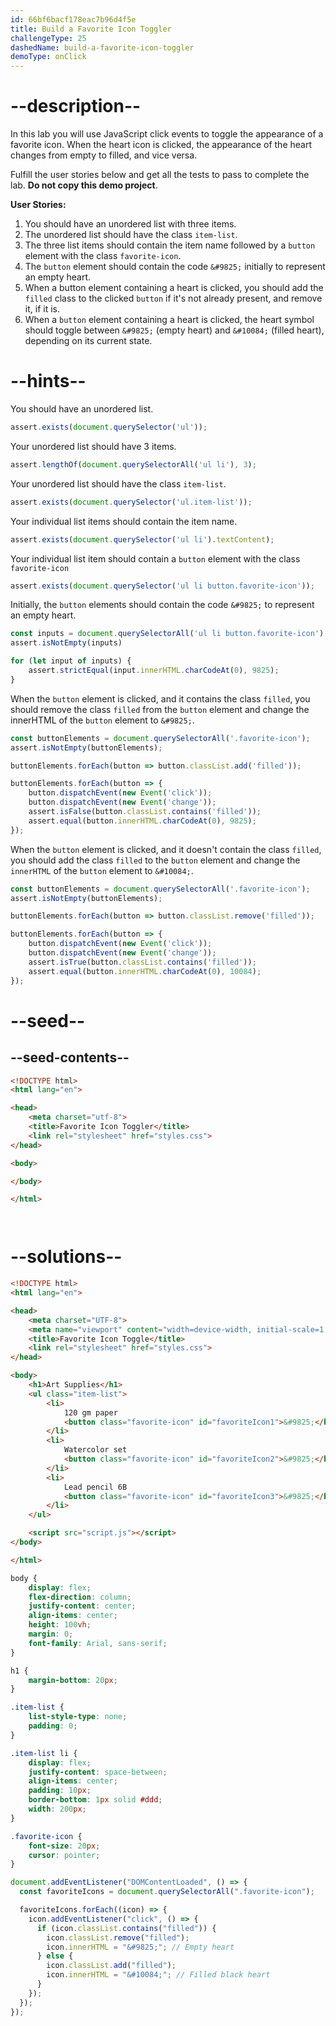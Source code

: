```yaml
---
id: 66bf6bacf178eac7b96d4f5e
title: Build a Favorite Icon Toggler
challengeType: 25
dashedName: build-a-favorite-icon-toggler
demoType: onClick
---
```


# --description--

In this lab you will use JavaScript click events to toggle the appearance of a favorite icon. When the heart icon is clicked, the appearance of the heart changes from empty to filled, and vice versa.

Fulfill the user stories below and get all the tests to pass to complete the lab. **Do not copy this demo project**.

**User Stories:**

1. You should have an unordered list with three items.
2. The unordered list should have the class `item-list`.
3. The three list items should contain the item name followed by a `button` element with the class `favorite-icon`.
4. The `button` element should contain the code `&#9825;` initially to represent an empty heart.
5. When a button element containing a heart is clicked, you should add the `filled` class to the clicked `button` if it's not already present, and remove it, if it is.
6. When a `button` element containing a heart is clicked, the heart symbol should toggle between `&#9825;` (empty heart) and `&#10084;` (filled heart), depending on its current state.

# --hints--

You should have an unordered list.

```js
assert.exists(document.querySelector('ul'));
```

Your unordered list should have 3 items.

```js
assert.lengthOf(document.querySelectorAll('ul li'), 3);
```

Your unordered list should have the class `item-list`.

```js
assert.exists(document.querySelector('ul.item-list'));
```

Your individual list items should contain the item name.

```js
assert.exists(document.querySelector('ul li').textContent);

```

Your individual list item should contain a  `button` element with the class `favorite-icon`

```js
assert.exists(document.querySelector('ul li button.favorite-icon'));
```

Initially, the `button` elements should contain the code `&#9825;` to represent an empty heart.

```js
const inputs = document.querySelectorAll('ul li button.favorite-icon');
assert.isNotEmpty(inputs)

for (let input of inputs) {
    assert.strictEqual(input.innerHTML.charCodeAt(0), 9825);
}
```

When the `button` element is clicked, and it contains the class `filled`, you should remove the class `filled` from the `button` element and change the innerHTML of the `button` element to `&#9825;`.

```js
const buttonElements = document.querySelectorAll('.favorite-icon');
assert.isNotEmpty(buttonElements);

buttonElements.forEach(button => button.classList.add('filled'));

buttonElements.forEach(button => {
    button.dispatchEvent(new Event('click'));
    button.dispatchEvent(new Event('change'));
    assert.isFalse(button.classList.contains('filled'));
    assert.equal(button.innerHTML.charCodeAt(0), 9825);
});
```

When the `button` element is clicked, and it doesn't contain the class `filled`, you should add the class `filled` to the `button` element and change the `innerHTML` of the `button` element to `&#10084;`.

```js
const buttonElements = document.querySelectorAll('.favorite-icon');
assert.isNotEmpty(buttonElements);

buttonElements.forEach(button => button.classList.remove('filled'));

buttonElements.forEach(button => {
    button.dispatchEvent(new Event('click'));
    button.dispatchEvent(new Event('change'));
    assert.isTrue(button.classList.contains('filled'));
    assert.equal(button.innerHTML.charCodeAt(0), 10084);
});
```

# --seed--

## --seed-contents--

```html
<!DOCTYPE html>
<html lang="en">

<head>
    <meta charset="utf-8">
    <title>Favorite Icon Toggler</title>
    <link rel="stylesheet" href="styles.css">
</head>

<body>

</body>

</html>
```

```css

```

```js

```

# --solutions--

```html
<!DOCTYPE html>
<html lang="en">

<head>
    <meta charset="UTF-8">
    <meta name="viewport" content="width=device-width, initial-scale=1.0">
    <title>Favorite Icon Toggle</title>
    <link rel="stylesheet" href="styles.css">
</head>

<body>
    <h1>Art Supplies</h1>
    <ul class="item-list">
        <li>
            120 gm paper
            <button class="favorite-icon" id="favoriteIcon1">&#9825;</button>
        </li>
        <li>
            Watercolor set
            <button class="favorite-icon" id="favoriteIcon2">&#9825;</button>
        </li>
        <li>
            Lead pencil 6B
            <button class="favorite-icon" id="favoriteIcon3">&#9825;</button>
        </li>
    </ul>

    <script src="script.js"></script>
</body>

</html>
```

```css
body {
    display: flex;
    flex-direction: column;
    justify-content: center;
    align-items: center;
    height: 100vh;
    margin: 0;
    font-family: Arial, sans-serif;
}

h1 {
    margin-bottom: 20px;
}

.item-list {
    list-style-type: none;
    padding: 0;
}

.item-list li {
    display: flex;
    justify-content: space-between;
    align-items: center;
    padding: 10px;
    border-bottom: 1px solid #ddd;
    width: 200px;
}

.favorite-icon {
    font-size: 20px;
    cursor: pointer;
}
```

```js
document.addEventListener("DOMContentLoaded", () => {
  const favoriteIcons = document.querySelectorAll(".favorite-icon");

  favoriteIcons.forEach((icon) => {
    icon.addEventListener("click", () => {
      if (icon.classList.contains("filled")) {
        icon.classList.remove("filled");
        icon.innerHTML = "&#9825;"; // Empty heart
      } else {
        icon.classList.add("filled");
        icon.innerHTML = "&#10084;"; // Filled black heart
      }
    });
  });
});
```
